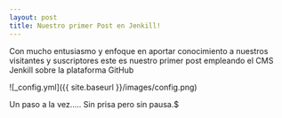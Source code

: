 ```yaml
---
layout: post
title: Nuestro primer Post en Jenkill!
---
```


Con mucho entusiasmo y enfoque en aportar conocimiento a nuestros visitantes y suscriptores este es nuestro primer post empleando el CMS Jenkill sobre la plataforma GitHub

![_config.yml]({{ site.baseurl }}/images/config.png)

Un paso a la vez..... Sin prisa pero sin pausa.$

